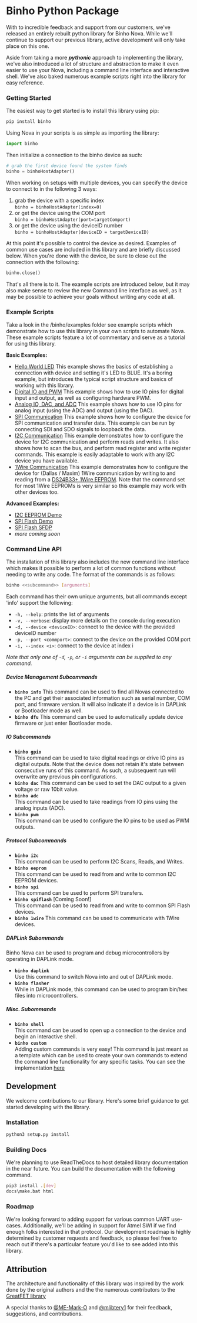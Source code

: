 # Binho Python Package

With to incredible feedback and support from our customers, we've released an entirely 
rebuilt python library for Binho Nova. While we'll continue to support our previous library,
active development will only take place on this one.

Aside from taking a more ***pythonic*** approach to implementing the library, we've also introduced
a lot of structure and abstraction to make it even easier to use your Nova, including a 
command line interface and interactive shell. We've also baked numerous example scripts right 
into the library for easy reference.


### Getting Started

The easiest way to get started is to install this library using pip:
```bash
pip install binho
```
Using Nova in your scripts is as simple as importing the library:
```python
import binho
```

Then initialize a connection to the binho device as such:
```python
# grab the first device found the system finds
binho = binhoHostAdapter()
```

When working on setups with multiple devices, you can specify the device to connect to in 
the following 3 ways:

1)  grab the device with a specific index  
        ```
        binho = binhoHostAdapter(index=0)
        ```
2) or get the device using the COM port  
        ```
        binho = binhoHostAdapter(port=targetComport)
        ```
3) or get the device using the deviceID number  
        ```
        binho = binhoHostAdapter(deviceID = targetDeviceID)
        ```

At this point it's possible to control the device as desired. Examples of common use cases 
are included in this library and are briefly discussed below. When you're done with the device, 
be sure to close out the connection with the following:
```python
binho.close()
```
That's all there is to it. The example scripts are introduced below, but it may also make sense
to review the new Command line interface as well, as it may be possible to achieve your goals 
without writing any code at all.

### Example Scripts
Take a look in the /binho/examples folder see example scripts which demonstrate how to use
this library in your own scripts to automate Nova. These example scripts feature a lot of commentary 
and serve as a tutorial for using this library.

__Basic Examples:__
- [Hello World LED](binho/examples/00_hello_world_led.py)  This example shows the basics of establishing a connection with device and setting it's LED to BLUE. It's a boring example, but introduces the typical script structure and basics of working with this library.
- [Digital IO and PWM](binho/examples/01_digitalio_and_pwm.py)  This example shows how to use IO pins for digital input and output, as well as configuring hardware PWM.
- [Analog IO, DAC, and ADC](binho/examples/02_analogio_dac_and_adc.py)  This example shows how to use IO pins for analog input (using the ADC) and output (using the DAC).
- [SPI Communication](binho/examples/03_spi_communication.py)  This example shows how to configure the device for SPI communication and transfer data. This example can be run by connecting SDI and SDO signals to loopback the data.
- [I2C Communication](binho/examples/04_i2c_communication.py)  This example demonstrates how to configure the device for I2C communication and perform reads and writes. It also shows how to scan the bus, and perform read register and write register commands. This example is easily adaptable to work with any I2C device you have available.
- [1Wire Communication](binho/examples/05_1wire_communication.py)  This example demonstrates how to configure the device for (Dallas / Maxim) 1Wire communication by writing to and reading from a [DS24B33+ 1Wire EEPROM](https://www.mouse..com/ProductDetail/Maxim-Integrated/DS24B33%2b/?qs=%2F%2FkzJz%252Bz9F%2F59wgCoS63UQ%3D%3D). Note that the command set for most 1Wire EEPROMs is very similar so this example may work with other devices too.

__Advanced Examples:__
- [I2C EEPROM Demo](binho/examples/10_i2c_eeprom_demo.py)
- [SPI Flash Demo](binho/examples/20_spi_flash_demo.py)
- [SPI Flash SFDP](binho/examples/21_spi_flash_sfdp.py)
- *more coming soon*

### Command Line API

The installation of this library also includes the new command line interface which makes it 
possible to perform a lot of common functions without needing to write any code. The format of 
the commands is as follows:
```bash
binho <<subcommand>> [arguments]
```

Each command has their own unique arguments, but all commands except 'info' support the following:
- `-h, --help`: prints the list of arguments
- `-v, --verbose`: display more details on the console during execution
- `-d, --device <deviceID>`: connect to the device with the provided deviceID number
- `-p, --port <commport>`: connect to the device on the provided COM port
- `-i, --index <i>`: connect to the device at index i

*Note that only one of `-d`, `-p`, or `-i` arguments can be supplied to any command.*


##### Device Management Subcommands
- __`binho info`__ 
This command can be used to find all Novas connected to the PC and get their associated information such as serial number, COM port, and firmware version. It will also indicate if a device is in DAPLink or Bootloader mode as well.
- __`binho dfu`__ 
This command can be used to automatically update device firmware or just enter Bootloader mode.

##### IO Subcommands
- __`binho gpio`__    
This command can be used to take digital readings or drive IO pins as digital outputs. Note that the device does not retain it's state between consecutive runs of this command. As such, a subsequent run will overwrite any previous pin configurations.
- __`binho dac`__ 
This command can be used to set the DAC output to a given voltage or raw 10bit value.
- __`binho adc`__  
This command can be used to take readings from IO pins using the analog inputs (ADC).
- __`binho pwm`__  
This command can be used to configure the IO pins to be used as PWM outputs.

##### Protocol Subcommands
- __`binho i2c`__  
This command can be used to perform I2C Scans, Reads, and Writes.
- __`binho eeprom`__  
This command can be used to read from and write to common I2C EEPROM devices.
- __`binho spi`__  
This command can be used to perform SPI transfers.
- __`binho spiflash`__ [Coming Soon!]  
This command can be used to read from and write to common SPI Flash devices.
- __`binho 1wire`__ 
This command can be used to communicate with 1Wire devices.

##### DAPLink Subommands
Binho Nova can be used to program and debug microcontrollers by operating in DAPLink mode.
- __`binho daplink`__  
Use this command to switch Nova into and out of DAPLink mode.
- __`binho flasher`__  
While in DAPLink mode, this command can be used to program bin/hex files into microcontrollers.

##### Misc. Subommands
- __`binho shell`__  
This command can be used to open up a connection to the device and begin an interactive shell.  
- __`binho custom`__  
Adding custom commands is very easy! This command is just meant as a template which can be used to create your own commands to 
extend the command line functionality for any specific tasks. You can see the implementation [here](binho/commands/binho_custom.py)

## Development
We welcome contributions to our library. Here's some brief guidance 
to get started developing with the library. 

### Installation
```bash
python3 setup.py install
```

### Building Docs
We're planning to use ReadTheDocs to host detailed library documentation
in the near future. You can build the documentation with the following command.
```bash
pip3 install .[dev]
docs\make.bat html
```
### Roadmap
We're looking forward to adding support for various common UART use-cases. Additionally, we'll
be adding in support for Atmel SWI if we find enough folks interested in that protocol. Our
development roadmap is highly determined by customer requests and feedback, so please feel
free to reach out if there's a particular feature you'd like to see added into this library.

## Attribution
The architecture and functionality of this library was inspired by the work done by the original
authors and the the numerous contributors to the [GreatFET library](https://github.com/greatscottgadgets/greatfet)

A special thanks to [@ME-Mark-O](https://github.com/ME-Mark-O) and [@mlibtery1](https://github.com/mliberty1) for
their feedback, suggestions, and contributions.
